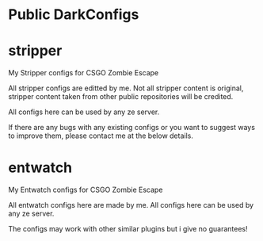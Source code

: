   # Public DarkConfigs

 # stripper
 My Stripper configs for CSGO Zombie Escape

 All stripper configs are editted by me.
 Not all stripper content is original, stripper content taken from other public repositories will be credited.

 All configs here can be used by any ze server.

 If there are any bugs with any existing configs or you want to suggest ways to improve them, please contact me at the below details.

 # entwatch
 My Entwatch configs for CSGO Zombie Escape

 All entwatch configs here are made by me.
 All configs here can be used by any ze server.

 The configs may work with other similar plugins but i give no guarantees!

